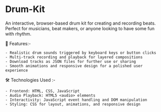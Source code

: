 # Drum-Kit

An interactive, browser-based drum kit for creating and recording beats. Perfect for musicians, beat makers, or anyone looking to have some fun with rhythm.


🚀 Features:-

    - Realistic drum sounds triggered by keyboard keys or button clicks
    - Multi-track recording and playback for layered compositions
    - Download tracks as JSON files for further use or sharing
    - Smooth animations and responsive design for a polished user experience


🛠️ Technologies Used :-

    - Frontend: HTML, CSS, JavaScript
    - Audio Playback: HTML5 <audio> elements
    - Interactivity: JavaScript event handling and DOM manipulation
    - Styling: CSS for layout, animations, and responsive design
